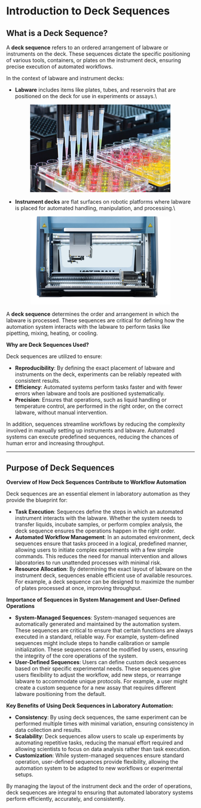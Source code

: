 # Introduction to Deck Sequences

## **What is a Deck Sequence?**

A **deck sequence** refers to an ordered arrangement of labware or instruments on the deck. These sequences dictate the specific positioning of various tools, containers, or plates on the instrument deck, ensuring precise execution of automated workflows.

In the context of labware and instrument decks:

*   **Labware** includes items like plates, tubes, and reservoirs that are positioned on the deck for use in experiments or assays.\


    <figure><img src="../../../.gitbook/assets/image (147) (1) (1).png" alt="" width="375"><figcaption></figcaption></figure>
*   **Instrument decks** are flat surfaces on robotic platforms where labware is placed for automated handling, manipulation, and processing.\


    <figure><img src="../../../.gitbook/assets/image (148) (1) (1).png" alt="" width="375"><figcaption></figcaption></figure>

A **deck sequence** determines the order and arrangement in which the labware is processed. These sequences are critical for defining how the automation system interacts with the labware to perform tasks like pipetting, mixing, heating, or cooling.

**Why are Deck Sequences Used?**

Deck sequences are utilized to ensure:

* **Reproducibility**: By defining the exact placement of labware and instruments on the deck, experiments can be reliably repeated with consistent results.
* **Efficiency**: Automated systems perform tasks faster and with fewer errors when labware and tools are positioned systematically.
* **Precision**: Ensures that operations, such as liquid handling or temperature control, are performed in the right order, on the correct labware, without manual intervention.

In addition, sequences streamline workflows by reducing the complexity involved in manually setting up instruments and labware. Automated systems can execute predefined sequences, reducing the chances of human error and increasing throughput.

***

## **Purpose of Deck Sequences**

**Overview of How Deck Sequences Contribute to Workflow Automation**

Deck sequences are an essential element in laboratory automation as they provide the blueprint for:

* **Task Execution**: Sequences define the steps in which an automated instrument interacts with the labware. Whether the system needs to transfer liquids, incubate samples, or perform complex analysis, the deck sequence ensures the operations happen in the right order.
* **Automated Workflow Management**: In an automated environment, deck sequences ensure that tasks proceed in a logical, predefined manner, allowing users to initiate complex experiments with a few simple commands. This reduces the need for manual intervention and allows laboratories to run unattended processes with minimal risk.
* **Resource Allocation**: By determining the exact layout of labware on the instrument deck, sequences enable efficient use of available resources. For example, a deck sequence can be designed to maximize the number of plates processed at once, improving throughput.

**Importance of Sequences in System Management and User-Defined Operations**

* **System-Managed Sequences**: System-managed sequences are automatically generated and maintained by the automation system. These sequences are critical to ensure that certain functions are always executed in a standard, reliable way. For example, system-defined sequences might include steps to handle calibration or sample initialization. These sequences cannot be modified by users, ensuring the integrity of the core operations of the system.
* **User-Defined Sequences**: Users can define custom deck sequences based on their specific experimental needs. These sequences give users flexibility to adjust the workflow, add new steps, or rearrange labware to accommodate unique protocols. For example, a user might create a custom sequence for a new assay that requires different labware positioning from the default.

**Key Benefits of Using Deck Sequences in Laboratory Automation:**

* **Consistency**: By using deck sequences, the same experiment can be performed multiple times with minimal variation, ensuring consistency in data collection and results.
* **Scalability**: Deck sequences allow users to scale up experiments by automating repetitive tasks, reducing the manual effort required and allowing scientists to focus on data analysis rather than task execution.
* **Customization**: While system-managed sequences ensure standard operation, user-defined sequences provide flexibility, allowing the automation system to be adapted to new workflows or experimental setups.

By managing the layout of the instrument deck and the order of operations, deck sequences are integral to ensuring that automated laboratory systems perform efficiently, accurately, and consistently.
